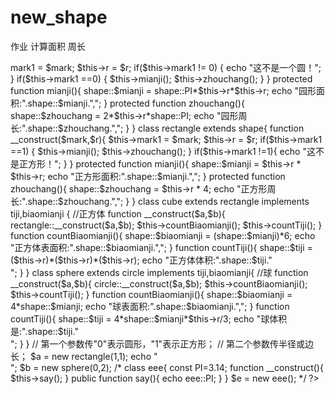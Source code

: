 # new_shape
作业   计算面积 周长
<?php 

// 体积 volume      表面积  superficial-area 
	abstract class shape{
		protected $mark1;  // 1是正方形,0是长方形r
		protected $r;
		protected static  $mianji;
		protected static  $zhouchang;
		protected static  $biaomianji;
		protected static  $tiji;
		const PI = M_PI;
		protected abstract function mianji();
		protected abstract function zhouchang();
	}

	interface tiji{
		
		function countTiji();  //不用x写abstract
	}

	interface biaomianji{
		
		function countBiaomianji();
	}

	class circle extends shape{    
	/**
	继承之后，$mianji 和 shape::$mianji 都能用，但指的不是同一个
	*/
		function __construct($mark,$r){
			$this->mark1 = $mark;
			$this->r = $r;
			if($this->mark1 != 0)
			{
				echo "这不是一个圆！";
			}
			if($this->mark1 ==0)
			{
				$this->mianji();
				$this->zhouchang();
			}
			
		}
		protected function mianji(){
			shape::$mianji = shape::PI*$this->r*$this->r;
			echo "园形面积:".shape::$mianji.",";
			
		}
		protected function zhouchang(){
			shape::$zhouchang = 2*$this->r*shape::PI;
			echo "园形周长:".shape::$zhouchang.",";
			
		}

	}

	class rectangle extends shape{
		function __construct($mark,$r){
			$this->mark1 = $mark;
			$this->r = $r;
			if($this->mark1 ==1)
			{
				$this->mianji();
				$this->zhouchang();
			}
			if($this->mark1 !=1){
				echo "这不是正方形！";
			}
		}
		protected function mianji(){
			shape::$mianji = $this->r * $this->r;
			echo "正方形面积:".shape::$mianji.",";
		}
		protected function zhouchang(){
			shape::$zhouchang = $this->r * 4;
			echo "正方形周长:".shape::$zhouchang.",";
		}
	}

	class cube extends rectangle implements tiji,biaomianji {   //正方体
		function __construct($a,$b){
			rectangle::__construct($a,$b);
			$this->countBiaomianji();
			$this->countTiji();
		}
		function countBiaomianji(){ 
			shape::$biaomianji = (shape::$mianji)*6;
			echo "正方体表面积:".shape::$biaomianji.","; 
		}
		function countTiji(){
			shape::$tiji = ($this->r)*($this->r)*($this->r);
			echo "正方体体积:".shape::$tiji."<br>";
		}
		
		

	}

	class sphere extends circle implements tiji,biaomianji{   //球
		function __construct($a,$b){
			circle::__construct($a,$b);
			$this->countBiaomianji();
			$this->countTiji();
		}
		function countBiaomianji(){
			shape::$biaomianji = 4*shape::$mianji;
			echo "球表面积:".shape::$biaomianji.","; 
		}
		function countTiji(){
			shape::$tiji = 4*shape::$mianji*$this->r/3;
			echo "球体积是:".shape::$tiji."<br>"; 
		}
		
		
	}

//	第一个参数传"0"表示圆形，"1"表示正方形；
//	第二个参数传半径或边长；
	$a = new rectangle(1,1);
	echo "<br>";
	$b = new sphere(0,2);


/*	class eee{
		const PI=3.14;
		function __construct(){
			$this->say();
		}
		public function say(){
			echo eee::PI;
	}
	}


	$e = new eee();
*/

	

?>
